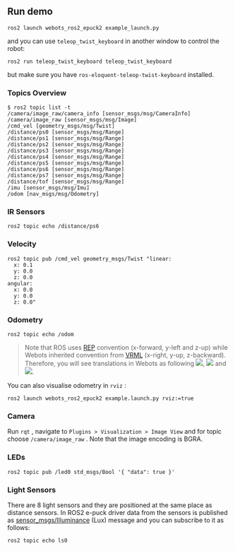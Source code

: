 ## Run demo

``` 
ros2 launch webots_ros2_epuck2 example_launch.py
```

and you can use `teleop_twist_keyboard` in another window to control the robot:

``` 
ros2 run teleop_twist_keyboard teleop_twist_keyboard
```

but make sure you have `ros-eloquent-teleop-twist-keyboard` installed.

### Topics Overview

``` 
$ ros2 topic list -t
/camera/image_raw/camera_info [sensor_msgs/msg/CameraInfo]
/camera/image_raw [sensor_msgs/msg/Image]
/cmd_vel [geometry_msgs/msg/Twist]
/distance/ps0 [sensor_msgs/msg/Range]
/distance/ps1 [sensor_msgs/msg/Range]
/distance/ps2 [sensor_msgs/msg/Range]
/distance/ps3 [sensor_msgs/msg/Range]
/distance/ps4 [sensor_msgs/msg/Range]
/distance/ps5 [sensor_msgs/msg/Range]
/distance/ps6 [sensor_msgs/msg/Range]
/distance/ps7 [sensor_msgs/msg/Range]
/distance/tof [sensor_msgs/msg/Range]
/imu [sensor_msgs/msg/Imu]
/odom [nav_msgs/msg/Odometry]
```

### IR Sensors

``` 
ros2 topic echo /distance/ps6
```

### Velocity

``` 
ros2 topic pub /cmd_vel geometry_msgs/Twist "linear:
  x: 0.1
  y: 0.0
  z: 0.0
angular:
  x: 0.0
  y: 0.0
  z: 0.0"
```

### Odometry

``` 
ros2 topic echo /odom
```

> Note that ROS uses [REP](https://www.ros.org/reps/rep-0103.html) convention (x-forward, y-left and z-up) while Webots inherited convention from [VRML](https://en.wikipedia.org/wiki/VRML) (x-right, y-up, z-backward). Therefore, you will see translations in Webots as following <img src ="https://render.githubusercontent.com/render/math?math=x_{Webots} = -y_{ROS}" />, <img src ="https://render.githubusercontent.com/render/math?math=y_{Webots} = z_{ROS}" /> and <img src ="https://render.githubusercontent.com/render/math?math=z_{Webots} = -x_{ROS}" />.

You can also visualise odometry in `rviz` :

``` 
ros2 launch webots_ros2_epuck2 example.launch.py rviz:=true
```

### Camera

Run `rqt` , navigate to `Plugins > Visualization > Image View` and for topic choose `/camera/image_raw` . Note that the image encoding is BGRA.

### LEDs

``` 
ros2 topic pub /led0 std_msgs/Bool '{ "data": true }'
```

### Light Sensors

There are 8 light sensors and they are positioned at the same place as distance sensors. In ROS2 e-puck driver data from the sensors is published as [sensor_msgs/Illuminance](https://github.com/ros2/common_interfaces/blob/master/sensor_msgs/msg/Illuminance.msg) (Lux) message and you can subscribe to it as follows:

``` 
ros2 topic echo ls0
```

